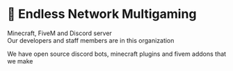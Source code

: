 # 📌 Endless Network Multigaming
Minecraft, FiveM and Discord server<br>
Our developers and staff members are in this organization<br>

We have open source discord bots, minecraft plugins and fivem addons that we make

